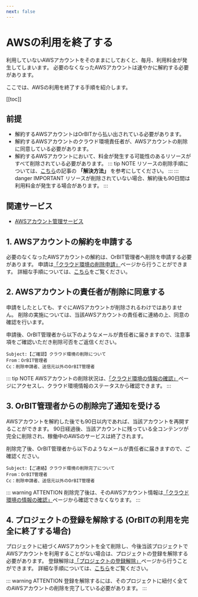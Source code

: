 ```yaml
---
next: false
---
```


# AWSの利用を終了する

利用していないAWSアカウントをそのままにしておくと、毎月、利用料金が発生してしまいます。
必要のなくなったAWSアカウントは速やかに解約する必要があります。

ここでは、AWSの利用を終了する手順を紹介します。

[[toc]]

## 前提
- 解約するAWSアカウントはOrBITから払い出されている必要があります。
- 解約するAWSアカウントのクラウド環境責任者が、AWSアカウントの削除に同意している必要があります。
- 解約するAWSアカウントにおいて、料金が発生する可能性のあるリソースがすべて削除されている必要があります。
  ::: tip NOTE
  リソースの削除手順については、[こちら](https://aws.amazon.com/jp/premiumsupport/knowledge-center/close-aws-account/)の記事の **「解決方法」** を参考にしてください。
  :::
  ::: danger IMPORTANT
  リソースが削除されていない場合、解約後も90日間は利用料金が発生する場合があります。
  :::

## 関連サービス
- [AWSアカウント管理サービス](/guide/aws/service/account-management.html)

## 1. AWSアカウントの解約を申請する
必要のなくなったAWSアカウントの解約は、OrBIT管理者へ削除を申請する必要があります。
申請は[「クラウド環境の削除申請」](/request/delete-account.html)ページから行うことができます。
詳細な手順については、[こちら](/request/manual/delete-account.html)をご覧ください。

## 2. AWSアカウントの責任者が削除に同意する
申請をしたとしても、すぐにAWSアカウントが削除されるわけではありません。
削除の実施については、当該AWSアカウントの責任者に連絡の上、同意の確認を行います。

申請後、OrBIT管理者から以下のようなメールが責任者に届きますので、注意事項をご確認いただき削除可否をご返信ください。
```
Subject:【ご確認】クラウド環境の削除について
From：OrBIT管理者
Cc：削除申請者、送信元以外のOrBIT管理者
```

::: tip NOTE
AWSアカウントの削除状況は、[「クラウド環境の情報の確認」](/request/get-account.html)ページにアクセスし、クラウド環境情報のステータスから確認できます。
:::

## 3. OrBIT管理者からの削除完了通知を受ける
AWSアカウントを解約した後でも90日以内であれば、当該アカウントを再開することができます。
90日経過後、当該アカウントに残っている全コンテンツが完全に削除され、稼働中のAWSのサービスは終了されます。

削除完了後、OrBIT管理者から以下のようなメールが責任者に届きますので、ご確認ください。
```
Subject:【ご連絡】クラウド環境の削除完了について
From：OrBIT管理者
Cc：削除申請者、送信元以外のOrBIT管理者
```
::: warning ATTENTION
削除完了後は、そのAWSアカウント情報は[「クラウド環境の情報の確認」](/request/get-account.html)ページから確認できなくなります。
:::

## 4. プロジェクトの登録を解除する (OrBITの利用を完全に終了する場合)
プロジェクトに紐づくAWSアカウントを全て削除し、今後当該プロジェクトでAWSアカウントを利用することがない場合は、プロジェクトの登録を解除する必要があります。
登録解除は[「プロジェクトの登録解除」](/request/delete-project.html)ページから行うことができます。
詳細な手順については、[こちら](/request/manual/delete-project.html)をご覧ください。

::: warning ATTENTION
登録を解除するには、そのプロジェクトに紐付く全てのAWSアカウントの削除を完了している必要があります。
:::